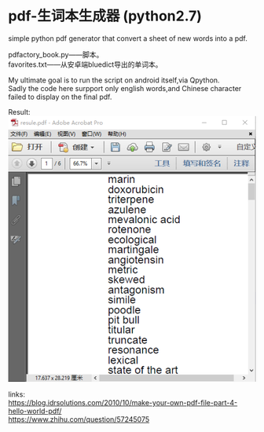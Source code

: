 # pdf-生词本生成器 (python2.7)
simple python pdf generator that convert a sheet of new words into a pdf.</br>

pdfactory_book.py——脚本。</br>
favorites.txt——从安卓端bluedict导出的单词本。</br>

My ultimate goal is to run the script on android itself,via Qpython.</br>
Sadly the code here surpport only english words,and Chinese character failed to display on the final pdf.</br>

Result:</br> 
![image](https://github.com/KnIfER/pdf-/raw/master/screenshot/捕获.PNG)</br>

links:</br> 
https://blog.idrsolutions.com/2010/10/make-your-own-pdf-file-part-4-hello-world-pdf/</br>
https://www.zhihu.com/question/57245075</br>

